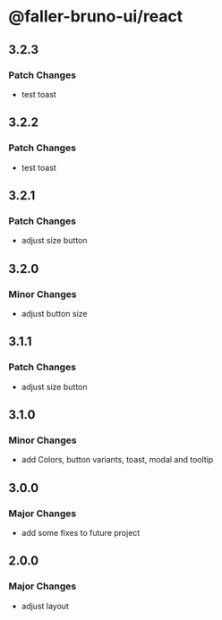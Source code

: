 # @faller-bruno-ui/react

## 3.2.3

### Patch Changes

- test toast

## 3.2.2

### Patch Changes

- test toast

## 3.2.1

### Patch Changes

- adjust size button

## 3.2.0

### Minor Changes

- adjust button size

## 3.1.1

### Patch Changes

- adjust size button

## 3.1.0

### Minor Changes

- add Colors, button variants, toast, modal and tooltip

## 3.0.0

### Major Changes

- add some fixes to future project

## 2.0.0

### Major Changes

- adjust layout
